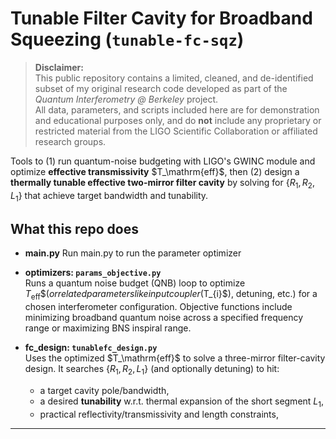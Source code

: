 # Tunable Filter Cavity for Broadband Squeezing (`tunable-fc-sqz`)

> **Disclaimer:**  
> This public repository contains a limited, cleaned, and de-identified subset of my original research code developed as part of the *Quantum Interferometry @ Berkeley* project.  
> All data, parameters, and scripts included here are for demonstration and educational purposes only, and do **not** include any proprietary or restricted material from the LIGO Scientific Collaboration or affiliated research groups.


Tools to (1) run quantum-noise budgeting with LIGO's GWINC module and optimize **effective transmissivity** $T_\mathrm{eff}\$, then (2) design a **thermally tunable effective two-mirror filter cavity** by solving for $\{R_{1}, R_{2}, L_{1}\}$ that achieve target bandwidth and tunability.

## What this repo does

- **main.py**
  Run main.py to run the parameter optimizer

- **optimizers: `params_objective.py`**  
  Runs a quantum noise budget (QNB) loop to optimize $T_\mathrm{eff}\$ (or related parameters like input coupler ($T_{i}$), detuning, etc.) for a chosen interferometer configuration. Objective functions include minimizing broadband quantum noise across a specified frequency range or maximizing BNS inspiral range.

- **fc_design: `tunablefc_design.py`**  
  Uses the optimized $T_\mathrm{eff}\$ to solve a three-mirror filter-cavity design. It searches $\{R_{1}, R_{2}, L_{1}\}$ (and optionally detuning) to hit:
  - a target cavity pole/bandwidth,
  - a desired **tunability** w.r.t. thermal expansion of the short segment $L_{1}$,
  - practical reflectivity/transmissivity and length constraints,
---
